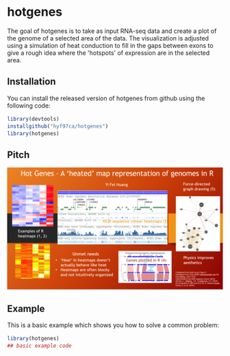 
# hotgenes

<!-- badges: start -->
<!-- badges: end -->

The goal of hotgenes is to take as input RNA-seq data and create a plot of the genome of a selected area of the data. The visualization is adjusted using a simulation of heat conduction to fill in the gaps between exons to give a rough idea where the 'hotspots' of expression are in the selected area.

## Installation

You can install the released version of hotgenes from github using the following code:

``` r
library(devtools)
installgithub("hyf97ca/hotgenes")
library(hotgenes)
```

## Pitch
![](./inst/extdata/Pitch.PNG)

## Example

This is a basic example which shows you how to solve a common problem:

``` r
library(hotgenes)
## basic example code
```

